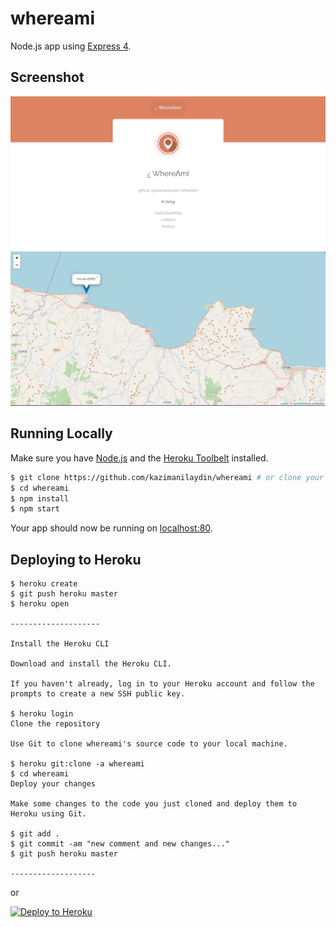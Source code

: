 # whereami

Node.js app using [Express 4](http://expressjs.com/).

## Screenshot

![Screenshot1](https://github.com/kazimanilaydin/whereami/blob/main/screenshot1.png?raw=true)
![Screenshot2](https://github.com/kazimanilaydin/whereami/blob/main/screenshot2.png?raw=true)

## Running Locally

Make sure you have [Node.js](http://nodejs.org/) and the [Heroku Toolbelt](https://toolbelt.heroku.com/) installed.

```sh
$ git clone https://github.com/kazimanilaydin/whereami # or clone your own fork
$ cd whereami
$ npm install
$ npm start
```

Your app should now be running on [localhost:80](http://localhost:80/).


## Deploying to Heroku

```
$ heroku create
$ git push heroku master
$ heroku open

--------------------

Install the Heroku CLI

Download and install the Heroku CLI.

If you haven't already, log in to your Heroku account and follow the prompts to create a new SSH public key.

$ heroku login
Clone the repository

Use Git to clone whereami's source code to your local machine.

$ heroku git:clone -a whereami
$ cd whereami
Deploy your changes

Make some changes to the code you just cloned and deploy them to Heroku using Git.

$ git add .
$ git commit -am "new comment and new changes..."
$ git push heroku master

-------------------

```
or

[![Deploy to Heroku](https://www.herokucdn.com/deploy/button.png)](https://heroku.com/deploy)